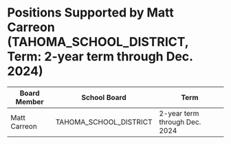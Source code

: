 # Positions Supported by Matt Carreon (TAHOMA_SCHOOL_DISTRICT, Term: 2-year term through Dec. 2024)

| Board Member | School Board | Term |
|--------------|--------------|------|
| Matt Carreon | TAHOMA_SCHOOL_DISTRICT | 2-year term through Dec. 2024 |

